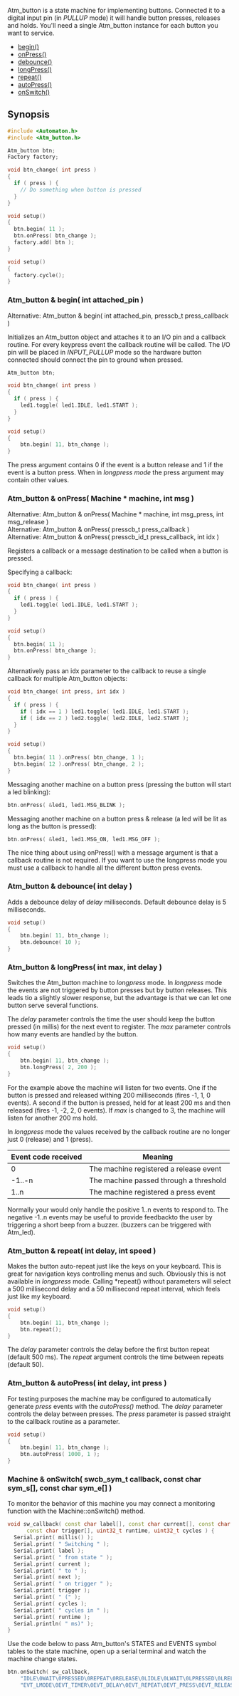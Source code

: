 Atm_button is a state machine for implementing buttons. Connected it to a digital input pin (in *PULLUP* mode) it will handle button presses, releases and holds. You'll need a single Atm_button instance for each button you want to service.

* [begin()](#atm_button--begin-int-attached_pin-)
* [onPress()](#atm_button--onpress-machine--machine-int-msg-)
* [debounce()](#atm_button--debounce-int-delay-)
* [longPress()](#atm_button--longpress-int-max-int-delay-)
* [repeat()](#atm_button--repeat-int-delay-int-speed-)
* [autoPress()](#atm_button--autopress-int-delay-int-press-)
* [onSwitch()](#machine--onswitch-swcb_sym_t-callback-const-char-sym_s-const-char-sym_e-)

## Synopsis ##

```c++
#include <Automaton.h>
#include <Atm_button.h>

Atm_button btn; 
Factory factory; 

void btn_change( int press ) 
{
  if ( press ) {
    // Do something when button is pressed
  }
}

void setup() 
{
  btn.begin( 11 );
  btn.onPress( btn_change );
  factory.add( btn );
}

void setup() 
{
  factory.cycle();
}
```

### Atm_button & begin( int attached_pin ) ###
Alternative: Atm_button & begin( int attached_pin, presscb_t press_callback ) 

Initializes an Atm_button object and attaches it to an I/O pin and a callback routine. For every keypress event the callback routine will be called. The I/O pin will be placed in *INPUT_PULLUP* mode so the hardware button connected should connect the pin to ground when pressed.

```c++
Atm_button btn;

void btn_change( int press ) 
{
  if ( press ) {
    led1.toggle( led1.IDLE, led1.START );
  }
}

void setup() 
{
    btn.begin( 11, btn_change );
}
```

The press argument contains 0 if the event is a button release and 1 if the event is a button press. When in *longpress mode* the press argument may contain other values.

### Atm_button & onPress( Machine * machine, int msg ) ###
Alternative: Atm_button & onPress( Machine * machine, int msg_press, int msg_release )  
Alternative: Atm_button & onPress( presscb_t press_callback )  
Alternative: Atm_button & onPress( presscb_id_t press_callback, int idx )  

Registers a callback or a message destination to be called when a button is pressed.

Specifying a callback:

```c++
void btn_change( int press ) 
{
  if ( press ) {
    led1.toggle( led1.IDLE, led1.START );
  }
}

void setup() 
{
  btn.begin( 11 );
  btn.onPress( btn_change );
}
```

Alternatively pass an idx parameter to the callback to reuse a single callback for multiple Atm_button objects:

```c++
void btn_change( int press, int idx ) 
{
  if ( press ) {
    if ( idx == 1 ) led1.toggle( led1.IDLE, led1.START );
    if ( idx == 2 ) led2.toggle( led2.IDLE, led2.START );
  }
}

void setup() 
{
  btn.begin( 11 ).onPress( btn_change, 1 );
  btn.begin( 12 ).onPress( btn_change, 2 );
}
```



Messaging another machine on a button press (pressing the button will start a led blinking):

```c++
btn.onPress( &led1, led1.MSG_BLINK );
```

Messaging another machine on a button press & release (a led will be lit as long as the button is pressed):

```c++
btn.onPress( &led1, led1.MSG_ON, led1.MSG_OFF );
```

The nice thing about using onPress() with a message argument is that a callback routine is not required. If you want to use the longpress mode you must use a callback to handle all the different button press events.

### Atm_button & debounce( int delay ) ###

Adds a debounce delay of *delay* milliseconds. Default debounce delay is 5 milliseconds.


```c++
void setup() 
{
    btn.begin( 11, btn_change );
    btn.debounce( 10 );
}
```

### Atm_button & longPress( int max, int delay ) ###

Switches the Atm_button machine to *longpress* mode. In *longpress* mode the events are not triggered by button presses but by button releases. This leads tio a slightly slower response, but the advantage is that we can let one button serve several functions.

The *delay* parameter controls the time the user should keep the button pressed (in millis) for the next event to register. The *max* parameter controls how many events are handled by the button. 

```c++
void setup() 
{
    btn.begin( 11, btn_change );
    btn.longPress( 2, 200 );
}
```
For the example above the machine will listen for two events. One if the button is pressed and released withing 200 milliseconds (fires -1, 1, 0 events). A second if the button is pressed, held for at least 200 ms and then released (fires -1, -2, 2, 0 events). If *max* is changed to 3, the machine will listen for another 200 ms hold.

In *longpress* mode the values received by the callback routine are no longer just 0 (release) and 1 (press).

Event code received | Meaning
------------ | -------------
0| The machine registered a release event
-1..-n | The machine passed through a threshold
1..n | The machine registered a press event

Normally your would only handle the positive 1..n events to respond to. The negative -1..n events may be useful to provide feedbackto the user by triggering a short beep from a buzzer. (buzzers can be triggered with Atm_led).

### Atm_button & repeat( int delay, int speed ) ###

Makes the button auto-repeat just like the keys on your keyboard. This is great for navigation keys controlling menus and such. Obviously this is not available in *longpress* mode. Calling *repeat() without parameters will select a 500 millisecond delay and a 50 millisecond repeat interval, which feels just like my keyboard.

```c++
void setup() 
{
    btn.begin( 11, btn_change );
    btn.repeat();
}
```

The *delay* parameter controls the delay before the first button repeat (default 500 ms). The *repeat* argument controls the time between repeats (default 50).

### Atm_button & autoPress( int delay, int press ) ###

For testing purposes the machine may be configured to automatically generate *press* events with the *autoPress()* method. The *delay* parameter controls the delay between presses. The *press* parameter is passed straight to the callback routine as a parameter.

```c++
void setup() 
{
    btn.begin( 11, btn_change );
    btn.autoPress( 1000, 1 );
}
```
### Machine & onSwitch( swcb_sym_t callback, const char sym_s[], const char sym_e[] ) ###

To monitor the behavior of this machine you may connect a monitoring function with the Machine::onSwitch() method. 

```c++
void sw_callback( const char label[], const char current[], const char next[], 
      const char trigger[], uint32_t runtime, uint32_t cycles ) {
  Serial.print( millis() );
  Serial.print( " Switching " );
  Serial.print( label );
  Serial.print( " from state " );
  Serial.print( current );
  Serial.print( " to " );
  Serial.print( next );
  Serial.print( " on trigger " );
  Serial.print( trigger );
  Serial.print( " (" );
  Serial.print( cycles );
  Serial.print( " cycles in " );
  Serial.print( runtime );
  Serial.println( " ms)" );
}
```

Use the code below to pass Atm_button's STATES and EVENTS symbol tables to the state machine, open up a serial terminal and watch the machine change states. 

```c++
btn.onSwitch( sw_callback,
    "IDLE\0WAIT\0PRESSED\0REPEAT\0RELEASE\0LIDLE\0LWAIT\0LPRESSED\0LRELEASE\0WRELEASE\0AUTO",
    "EVT_LMODE\0EVT_TIMER\0EVT_DELAY\0EVT_REPEAT\0EVT_PRESS\0EVT_RELEASE\0EVT_COUNTER\0EVT_AUTO\0ELSE" ); 
```



